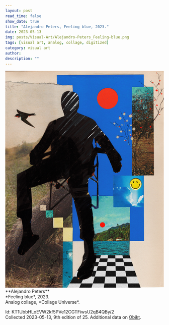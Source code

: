 ```yaml
---
layout: post
read_time: false
show_date: true
title: "Alejandro Peters, Feeling blue, 2023."
date: 2023-05-13
img: posts/Visual-Art/Alejandro-Peters_Feeling-blue.png
tags: [visual art, analog, collage, digitized]
category: visual art
author: 
description: ""
---
```


<img src='./assets/img/posts/Visual-Art/Alejandro-Peters_Feeling-blue.png'>

<br>
**Alejandro Peters**
<br>*Feeling blue*, 2023.
<br>Analog collage, *Collage Universe*.

 <div class="page-separator"></div>

Id: KT1UbbHLoEVW2kf5PVe12CGTFiwsU2qB4QBy/2
<br>Collected 2023-05-13, 9th edition of 25. Additional data on [Objkt](https://objkt.com/tokens/KT1UbbHLoEVW2kf5PVe12CGTFiwsU2qB4QBy/2).
